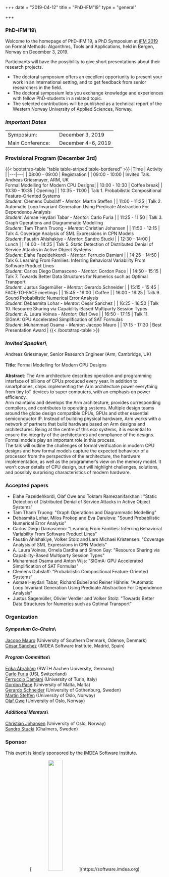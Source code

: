 +++
date = "2019-04-12"
title = "PhD-iFM'19"
type = "general" 

+++


<!--
Comment out useless staff
Add program
Add mentors
Check bio and abstract of invited lectuere


9:00 - 10:00 Invited talk     SESSION 1
 10:00 - 10:30 --coffee break--
 10:30 - 10:35 --opening--
 10:35 - 11:00 talk 1        SESSION 2
 11:00 - 11:25 talk 2 
 11:25 - 11:50 talk 3
 11:50 - 12:15 talk 4
 12:30 - 14:00 -Lunch-    [ 12:30 to 2pm ]
 14:00 - 14:25 talk 5        SESION 3
 14:25 - 14:50 talk 6
 14:50 - 15:15 talk 7
 15:15 - 15:45 FACE-TO-FACE
 15:45 - 16:00 -coffee   [ 15:45-4pm]
 16:00 - 16:25 talk 9      SESION 4
 16:25 - 16:50 talk 10
 16:50 - 17:15 talk 11
 17:15 - 17:30 best presentation award

1 : Ferrucio
  2 : Christian
  3 : Cesar (iFM)
  4 : Gordon Pace
  5 : Sandro
  6 : Jacopo (iFM) -> Olaf
- 7 : [ REJECTED ]
  8 : Jacopo (iFM)
  9 : Martin Steffen
 10 : Olaf -> Gianluca not coming
 11 : Carlo Furia
 12 : Gerardo Schneider

Sponsor IMDEA?
-->

### **PhD-iFM'19**\
Welcome to the homepage of PhD-iFM'19, a PhD Symposium at [iFM 2019](/) on
Formal Methods: Algorithms, Tools and Applications, held in
Bergen, Norway on December 3, 2019.

<!--
### *Why to submit?*
-->

Participants will have the possibility to give short presentations
about their research projects.

- The doctoral symposium offers an excellent opportunity to present
  your work in an international setting, and to get feedback from
  senior researchers in the field.
- The doctoral symposium lets you exchange knowledge and experiences
  with fellow PhD-students in a related topic.
- The selected contributions will be published as a technical report
  of the Western Norway University of Applied Sciences, Norway.


### *Important Dates*

|                   |                            |
|-------------------|----------------------------|
| Symposium:        | December 3, 2019           |
| Main Conference: &nbsp;&nbsp; | December 4-6, 2019         |

<!-- Deadlines expire at 23:59 anywhere on earth on the dates displayed
above. 

### *Who can submit?*

PhD students and young researchers at an early career stage (up to 2
years after PhD completion).

### *What to submit?*

You are welcome to submit an extended abstract of 1-3 pages, describing
your research project which you would like to present. Co-authors
are allowed. The results may have been accepted or even published
elsewhere. If you are author of an accepted iFM'19 publication, it is
sufficient to submit the title, authors, and abstract of that paper.

Multiple submissions by one author are not permitted. Submissions
should be written in English and follow the EasyChair formatting
guidelines, available at [http://www.easychair.org/publications/for_authors](http://www.easychair.org/publications/for_authors)

Please submit your abstract electronically in pdf via the following [EasyChair page](https://easychair.org/my/conference?conf=phdifm19).
  
The submitted abstracts will undergo a lightweight reviewing
process.

-->

### Provisional Program (December 3rd)


{{< bootstrap-table "table table-striped table-bordered" >}}
|Time | Activity |
|---|---|
| 08:00 - 09:00 | Registration |
| 09:00 - 10:00 | Invited Talk.  Andreas Griesmayer, ARM, UK<br>Formal Modelling for Modern CPU Designs|
| 10:00 - 10:30 | Coffee break|
| 10:30 - 10:35 | Opening |
| 10:35 - 11:00 | Talk 1. Probabilistic Compositional Feature-Oriented Systems<br> *Student*: Clemens Dubslaff - *Mentor*: Martin Steffen  |
| 11:00 - 11:25 | Talk 2. Automatic Loop Invariant Generation Using Predicate Abstraction For Dependence Analysis<br> *Student*: Asmae Heydari Tabar - *Mentor*: Carlo Furia |
| 11:25 - 11:50 | Talk 3. Graph Operations and Diagrammatic Modelling<br> *Student*: Tam Thanh Truong - *Mentor*: Christian Johansen |
| 11:50 - 12:15 | Talk 4. Coverage Analysis of SML Expressions in CPN Models<br> *Student*: Faustin Ahishakiye - *Mentor*: Sandro Stucki |
| 12:30 - 14:00 | Lunch |
| 14:00 - 14:25 | Talk 5. Static Detection of Distributed Denial of Service Attacks in Active Object Systems<br> *Student*: Elahe Fazeldehkordi - *Mentor*: Ferrucio Damiani |
| 14:25 - 14:50 | Talk 6. Learning From Families: Inferring Behavioral Variability From Software Product Lines<br> *Student*: Carlos Diego Damasceno - *Mentor*: Gordon Pace |
| 14:50 - 15:15 | Talk 7. Towards Better Data Structures for Numerics such as Optimal Transport<br> *Student*: Justus Sagemüller - *Mentor*: Gerardo Schneider |
| 15:15 - 15:45 | FACE-TO-FACE meetings |
| 15:45 - 16:00 | Coffee |
| 16:00 - 16:25 | Talk 9 . Sound Probabilistic Numerical Error Analysis<br> *Student*: Debasmita Lohar - *Mentor*: Cesar Sanchez |
| 16:25 - 16:50 | Talk 10. Resource Sharing via Capability-Based Multiparty Session Types<br> *Student*: A. Laura Voinea - *Mentor*: Olaf Owe |
| 16:50 - 17:15 | Talk 11. SIGmA: GPU Accelerated Simplification of SAT Formulas<br> *Student*: Muhammad Osama - *Mentor*: Jacopo Mauro |
| 17:15 - 17:30 | Best Presentation Award |
{{< /bootstrap-table >}}

### *Invited Speaker*\
Andreas Griesmayer, Senior Research Engineer (Arm, Cambridge, UK)\
\
**Title**: Formal Modelling for Modern CPU Designs\
\
**Abstract**: The Arm architecture describes operation and programming interface of
billions of CPUs produced every year. In addition to smartphones,
chips implementing the Arm architecture power everything from tiny IoT
devices to super computers, with an emphasis on power efficiency.\
Arm maintains and develops the Arm architecture, provides
corresponding compilers, and contributes to operating systems.
Multiple design teams around the globe design compatible CPUs, GPUs
and other essential semiconductor IP.  Instead of building physical
hardware, Arm works with a network of partners that build hardware
based on Arm designs and architectures.  Being at the centre of this
eco systems, it is essential to ensure the integrity of the
architectures and compliance of the designs.  Formal models play an
important role in this process.\
The talk will outline the challenges of formal verification in modern
CPU designs and how formal models capture the expected behaviour of a
processor from the perspective of the architecture, the hardware
implementation, as well as the programmer’s view on the memory model.
It won’t cover details of CPU design, but will highlight challenges,
solutions, and possibly surprising characteristics of modern hardware.

### Accepted papers

- Elahe Fazeldehkordi, Olaf Owe and Toktam Ramezanifarkhani: "Static
  Detection of Distributed Denial of Service Attacks in Active Object
  Systems"
- Tam Thanh Truong: "Graph Operations and Diagrammatic Modelling"
- Debasmita Lohar, Milos Prokop and Eva Darulova: "Sound Probabilistic
  Numerical Error Analysis"
- Carlos Diego Damasceno: "Learning From Families: Inferring
  Behavioral Variability From Software Product Lines"
- Faustin Ahishakiye, Volker Stolz and Lars Michael Kristensen:
  "Coverage Analysis of SML Expressions in CPN Models"
- A. Laura Voinea, Ornela Dardha and Simon Gay: "Resource Sharing via
  Capability-Based Multiparty Session Types"
- Muhammad Osama and Anton Wijs: "SIGmA: GPU Accelerated
  Simplification of SAT Formulas"
- Clemens Dubslaff: "Probabilistic Compositional Feature-Oriented
  Systems"
- Asmae Heydari Tabar, Richard Bubel and Reiner Hähnle: "Automatic
  Loop Invariant Generation Using Predicate Abstraction For Dependence
  Analysis"
- Justus Sagemüller, Olivier Verdier and Volker Stolz: "Towards Better
  Data Structures for Numerics such as Optimal Transport"

<!-- #### *Proceedings*
Follow this [link](/) for the PhD-iFM 2019 proceedings.
-->

### Organization

#### *Symposium Co-Chairs*\
[Jacopo Mauro](https://imada.sdu.dk/~mauro/) (University of Southern Denmark, Odense, Denmark)\
[César Sánchez](http://software.imdea.org/~cesar/) (IMDEA Software Institute, Madrid, Spain)

#### *Program Committee*\
[Erika Ábrahám](https://ths.rwth-aachen.de/people/erika-abraham/) (RWTH Aachen University, Germany)\
[Carlo Furia](https://bugcounting.net/) (USI, Switzerland)\
[Ferruccio Damiani](http://www.di.unito.it/~damiani/) (University of Turin, Italy)\
[Gordon Pace](http://www.cs.um.edu.mt/gordon.pace/) (University of Malta, Malta)\
[Gerardo Schneider](http://www.cse.chalmers.se/~gersch/) (University of Gothenburg, Sweden)\
[Martin Steffen](http://heim.ifi.uio.no/~msteffen/) (University of Oslo, Norway)\
[Olaf Owe](https://www.mn.uio.no/ifi/english/people/aca/olaf/) (University of Oslo, Norway)

#### *Additional Mentors*\
[Christian Johansen](https://www.mn.uio.no/its/english/people/aca/cristi/index.html) (University of Oslo, Norway)\
[Sandro Stucki](https://sstucki.github.io/) (Chalmers, Sweden)

### Sponsor

This event is kindly sponsored by the IMDEA Software Institute.

<center>[<img src="/img/imdea-software.png" style="width:30%;">](https://software.imdea.org)</center>


